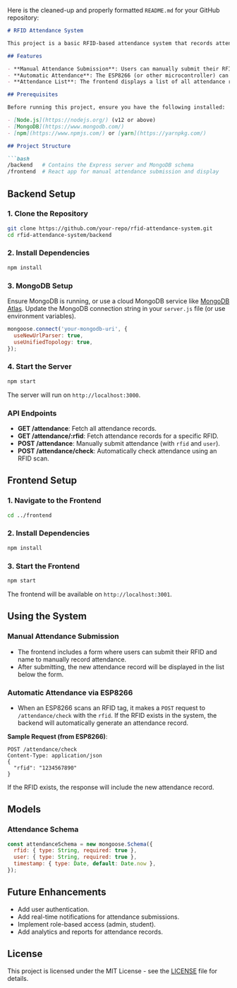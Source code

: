 Here is the cleaned-up and properly formatted `README.md` for your GitHub repository:

```markdown
# RFID Attendance System

This project is a basic RFID-based attendance system that records attendance using RFID tags. The system consists of a Node.js backend built with Express and MongoDB, and a React frontend that allows users to manually submit attendance. Additionally, attendance is automatically recorded when an ESP8266 (or other microcontroller) sends an RFID check request to the backend.

## Features

- **Manual Attendance Submission**: Users can manually submit their RFID and name via a form in the frontend.
- **Automatic Attendance**: The ESP8266 (or other microcontroller) can make requests to the backend to automatically record attendance based on RFID scans.
- **Attendance List**: The frontend displays a list of all attendance records.

## Prerequisites

Before running this project, ensure you have the following installed:

- [Node.js](https://nodejs.org/) (v12 or above)
- [MongoDB](https://www.mongodb.com/)
- [npm](https://www.npmjs.com/) or [yarn](https://yarnpkg.com/)

## Project Structure

```bash
/backend   # Contains the Express server and MongoDB schema
/frontend  # React app for manual attendance submission and display
```

## Backend Setup

### 1. Clone the Repository

```bash
git clone https://github.com/your-repo/rfid-attendance-system.git
cd rfid-attendance-system/backend
```

### 2. Install Dependencies

```bash
npm install
```

### 3. MongoDB Setup

Ensure MongoDB is running, or use a cloud MongoDB service like [MongoDB Atlas](https://www.mongodb.com/cloud/atlas). Update the MongoDB connection string in your `server.js` file (or use environment variables).

```javascript
mongoose.connect('your-mongodb-uri', {
  useNewUrlParser: true,
  useUnifiedTopology: true,
});
```

### 4. Start the Server

```bash
npm start
```

The server will run on `http://localhost:3000`.

### API Endpoints

- **GET /attendance**: Fetch all attendance records.
- **GET /attendance/:rfid**: Fetch attendance records for a specific RFID.
- **POST /attendance**: Manually submit attendance (with `rfid` and `user`).
- **POST /attendance/check**: Automatically check attendance using an RFID scan.

## Frontend Setup

### 1. Navigate to the Frontend

```bash
cd ../frontend
```

### 2. Install Dependencies

```bash
npm install
```

### 3. Start the Frontend

```bash
npm start
```

The frontend will be available on `http://localhost:3001`.

## Using the System

### Manual Attendance Submission

- The frontend includes a form where users can submit their RFID and name to manually record attendance.
- After submitting, the new attendance record will be displayed in the list below the form.

### Automatic Attendance via ESP8266

- When an ESP8266 scans an RFID tag, it makes a `POST` request to `/attendance/check` with the `rfid`. If the RFID exists in the system, the backend will automatically generate an attendance record.

**Sample Request (from ESP8266)**:

```http
POST /attendance/check
Content-Type: application/json
{
  "rfid": "1234567890"
}
```

If the RFID exists, the response will include the new attendance record.

## Models

### Attendance Schema

```javascript
const attendanceSchema = new mongoose.Schema({
  rfid: { type: String, required: true },
  user: { type: String, required: true },
  timestamp: { type: Date, default: Date.now },
});
```

## Future Enhancements

- Add user authentication.
- Add real-time notifications for attendance submissions.
- Implement role-based access (admin, student).
- Add analytics and reports for attendance records.

## License

This project is licensed under the MIT License - see the [LICENSE](LICENSE) file for details.
```

